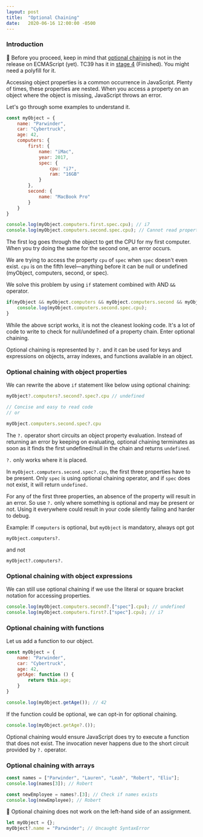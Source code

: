 ```yaml
---
layout: post
title:  "Optional Chaining"
date:   2020-06-16 12:00:00 -0500
---
```


### Introduction

🚨 Before you proceed, keep in mind that [optional chaining](https://github.com/tc39/proposal-optional-chaining) is not in the release on ECMAScript (yet). TC39 has it in [stage 4](https://tc39.es/process-document/) (Finished). You might need a polyfill for it.

Accessing object properties is a common occurrence in JavaScript. Plenty of times, these properties are nested. When you access a property on an object where the object is missing, JavaScript throws an error.

Let's go through some examples to understand it.

```javascript
const myObject = {
    name: "Parwinder",
    car: "Cybertruck",
    age: 42,
    computers: {
        first: {
            name: "iMac",
            year: 2017,
            spec: {
                cpu: "i7",
                ram: "16GB"
            }
        },
        second: {
            name: "MacBook Pro"
        }
    }
}

console.log(myObject.computers.first.spec.cpu); // i7
console.log(myObject.computers.second.spec.cpu); // Cannot read property 'cpu' of undefined
```

The first log goes through the object to get the CPU for my first computer. When you try doing the same for the second one, an error occurs.

We are trying to access the property `cpu` of `spec` when `spec` doesn't even exist. `cpu` is on the fifth level—anything before it can be null or undefined (myObject, computers, second, or spec).

We solve this problem by using `if` statement combined with AND `&&` operator.

```javascript
if(myObject && myObject.computers && myObject.computers.second && myObject.computers.second.spec) {
    console.log(myObject.computers.second.spec.cpu);
}
```

While the above script works, it is not the cleanest looking code. It's a lot of code to write to check for null/undefined of a property chain. Enter optional chaining.

Optional chaining is represented by `?.` and it can be used for keys and expressions on objects, array indexes, and functions available in an object.

### Optional chaining with object properties

We can rewrite the above `if` statement like below using optional chaining:

```javascript
myObject?.computers?.second?.spec?.cpu // undefined

// Concise and easy to read code
// or

myObject.computers.second.spec?.cpu
```

The `?.` operator short circuits an object property evaluation. Instead of returning an error by keeping on evaluating, optional chaining terminates as soon as it finds the first undefined/null in the chain and returns `undefined`.

`?.` only works where it is placed.

In ```myObject.computers.second.spec?.cpu```, the first three properties have to be present. Only `spec` is using optional chaining operator, and if `spec` does not exist, it will return `undefined.`

For any of the first three properties, an absence of the property will result in an error. So use `?.` only where something is optional and may be present or not. Using it everywhere could result in your code silently failing and harder to debug.

Example: If `computers` is optional, but `myObject` is mandatory, always opt got

`myObject.computers?.`

and not

`myObject?.computers?.`

### Optional chaining with object expressions

We can still use optional chaining if we use the literal or square bracket notation for accessing properties.

```javascript
console.log(myObject.computers.second?.["spec"].cpu); // undefined
console.log(myObject.computers.first?.["spec"].cpu); // i7
```

### Optional chaining with functions

Let us add a function to our object.

```javascript
const myObject = {
    name: "Parwinder",
    car: "Cybertruck",
    age: 42,
    getAge: function () {
        return this.age;
    }
}

console.log(myObject.getAge()); // 42
```

If the function could be optional, we can opt-in for optional chaining.

```javascript
console.log(myObject.getAge?.());
```

Optional chaining would ensure JavaScript does try to execute a function that does not exist. The invocation never happens due to the short circuit provided by `?.` operator.

### Optional chaining with arrays

```javascript
const names = ["Parwinder", "Lauren", "Leah", "Robert", "Eliu"];
console.log(names[3]); // Robert

const newEmployee = names?.[3]; // Check if names exists
console.log(newEmployee); // Robert
```

🚨 Optional chaining does not work on the left-hand side of an assignment.

```javascript
let myObject = {};
myObject?.name = "Parwinder"; // Uncaught SyntaxError
```
